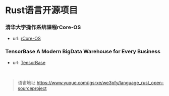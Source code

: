 # Rust语言开源项目
<h3>清华大学操作系统课程rCore-OS</h3>
<ul>
<li>url: <a href="https://rcore-os.github.io/rCore-Tutorial-Book-v3/" target="_blank">rCore-OS</a></li>
</ul>
<h3>TensorBase A Modern BigData Warehouse for Every Business</h3>
<ul>
<li>url: <a href="https://github.com/tensorbase/tensorbase" target="_blank">TensorBase</a></li>
</ul>

<br>
  
> 语雀地址 https://www.yuque.com/igsrxe/we3pfy/language_rust_open-sourceproject